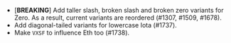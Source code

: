 * \[**BREAKING**\] Add taller slash, broken slash and broken zero variants for Zero. As a result, current variants are reordered (#1307, #1509, #1678).
* Add diagonal-tailed variants for lowercase Iota (#1737).
* Make `VXSF` to influence Eth too (#1738).
